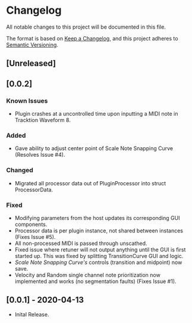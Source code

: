 # Changelog
All notable changes to this project will be documented in this file.

The format is based on [Keep a Changelog](https://keepachangelog.com/en/1.0.0/),
and this project adheres to [Semantic Versioning](https://semver.org/spec/v2.0.0.html).

## [Unreleased]

## [0.0.2]
### Known Issues
- Plugin crashes at a uncontrolled time upon inputting a MIDI note in Tracktion Waveform 8.

### Added
- Gave ability to adjust center point of Scale Note Snapping Curve (Resolves Issue #4).

### Changed
- Migrated all processor data out of PluginProcessor into struct ProcessorData.

### Fixed
- Modifying parameters from the host updates its corresponding GUI components.
- Processor data is per plugin instance, not shared between instances (Fixes Issue #5).
- All non-processed MIDI is passed through unscathed.
- Fixed issue where retuner will not output anything until the GUI is first started up.  This was fixed by splitting TransitionCurve GUI and logic.
- _Scale Note Snapping Curve's_ controls (transition and midpoint) now save.
- Velocity and Random single channel note prioritization now implemented and works (no segmentation faults) (Fixes Issue #1).

## [0.0.1] - 2020-04-13
- Inital Release.
